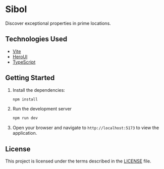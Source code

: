 # Sibol

Discover exceptional properties in prime locations.

## Technologies Used

- [Vite](https://vitejs.dev/guide/)
- [HeroUI](https://heroui.com)
- [TypeScript](https://www.typescriptlang.org)

## Getting Started

1. Install the dependencies:

   ```bash
   npm install
   ```

2. Run the development server

   ```bash
   npm run dev
   ```

3. Open your browser and navigate to `http://localhost:5173` to view the application.

## License

This project is licensed under the terms described in the [LICENSE](./LICENSE) file.
